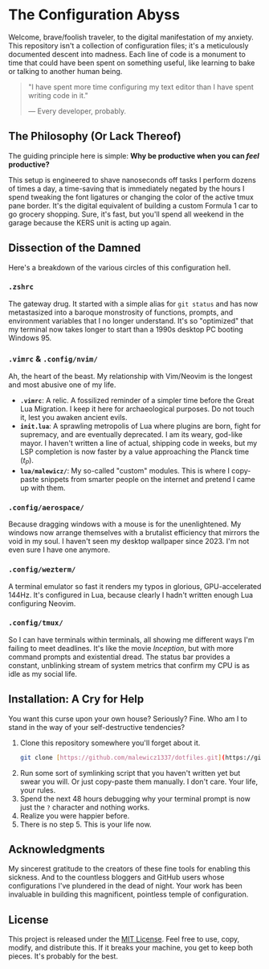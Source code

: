 # The Configuration Abyss

Welcome, brave/foolish traveler, to the digital manifestation of my anxiety. This repository isn't a collection of configuration files; it's a meticulously documented descent into madness. Each line of code is a monument to time that could have been spent on something useful, like learning to bake or talking to another human being.

> "I have spent more time configuring my text editor than I have spent writing code in it."
>
> — Every developer, probably.

## The Philosophy (Or Lack Thereof)

The guiding principle here is simple: **Why be productive when you can *feel* productive?**

This setup is engineered to shave nanoseconds off tasks I perform dozens of times a day, a time-saving that is immediately negated by the hours I spend tweaking the font ligatures or changing the color of the active tmux pane border. It's the digital equivalent of building a custom Formula 1 car to go grocery shopping. Sure, it's fast, but you'll spend all weekend in the garage because the KERS unit is acting up again.

## Dissection of the Damned

Here's a breakdown of the various circles of this configuration hell.

### `.zshrc`

The gateway drug. It started with a simple alias for `git status` and has now metastasized into a baroque monstrosity of functions, prompts, and environment variables that I no longer understand. It's so "optimized" that my terminal now takes longer to start than a 1990s desktop PC booting Windows 95.

### `.vimrc` & `.config/nvim/`

Ah, the heart of the beast. My relationship with Vim/Neovim is the longest and most abusive one of my life.

* **`.vimrc`**: A relic. A fossilized reminder of a simpler time before the Great Lua Migration. I keep it here for archaeological purposes. Do not touch it, lest you awaken ancient evils.
* **`init.lua`**: A sprawling metropolis of Lua where plugins are born, fight for supremacy, and are eventually deprecated. I am its weary, god-like mayor. I haven't written a line of actual, shipping code in weeks, but my LSP completion is now faster by a value approaching the Planck time ($t_P$).
* **`lua/malewicz/`**: My so-called "custom" modules. This is where I copy-paste snippets from smarter people on the internet and pretend I came up with them.

### `.config/aerospace/`

Because dragging windows with a mouse is for the unenlightened. My windows now arrange themselves with a brutalist efficiency that mirrors the void in my soul. I haven't seen my desktop wallpaper since 2023. I'm not even sure I have one anymore.

### `.config/wezterm/`

A terminal emulator so fast it renders my typos in glorious, GPU-accelerated 144Hz. It's configured in Lua, because clearly I hadn't written enough Lua configuring Neovim.

### `.config/tmux/`

So I can have terminals within terminals, all showing me different ways I'm failing to meet deadlines. It's like the movie *Inception*, but with more command prompts and existential dread. The status bar provides a constant, unblinking stream of system metrics that confirm my CPU is as idle as my social life.

## Installation: A Cry for Help

You want this curse upon your own house? Seriously? Fine. Who am I to stand in the way of your self-destructive tendencies?

1.  Clone this repository somewhere you'll forget about it.
    ```bash
    git clone [https://github.com/malewicz1337/dotfiles.git](https://github.com/malewicz1337/dotfiles.git) ~/.dotfiles
    ```
2.  Run some sort of symlinking script that you haven't written yet but swear you will. Or just copy-paste them manually. I don't care. Your life, your rules.
3.  Spend the next 48 hours debugging why your terminal prompt is now just the `?` character and nothing works.
4.  Realize you were happier before.
5.  There is no step 5. This is your life now.

## Acknowledgments

My sincerest gratitude to the creators of these fine tools for enabling this sickness. And to the countless bloggers and GitHub users whose configurations I've plundered in the dead of night. Your work has been invaluable in building this magnificent, pointless temple of configuration.

## License

This project is released under the [MIT License](LICENSE). Feel free to use, copy, modify, and distribute this. If it breaks your machine, you get to keep both pieces. It's probably for the best.
